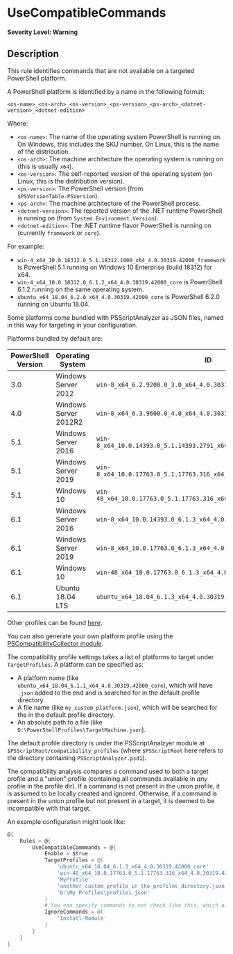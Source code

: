 # UseCompatibleCommands

**Severity Level: Warning**

## Description

This rule identifies commands that are not available on a targeted PowerShell platform.

A PowerShell platform is identified by a name in the following format:

```
<os-name>_<os-arch>_<os-version>_<ps-version>_<ps-arch>_<dotnet-version>_<dotnet-edition>
```

Where:

- `<os-name>`: The name of the operating system PowerShell is running on.
    On Windows, this includes the SKU number.
    On Linux, this is the name of the distribution.
- `<os-arch>`: The machine architecture the operating system is running on (this is usually `x64`).
- `<os-version>`: The self-reported version of the operating system (on Linux, this is the distribution version).
- `<ps-version>`: The PowerShell version (from `$PSVersionTable.PSVersion`).
- `<ps-arch>`: The machine architecture of the PowerShell process.
- `<dotnet-version>`: The reported version of the .NET runtime PowerShell is running on (from `System.Environment.Version`).
- `<dotnet-edition>`: The .NET runtime flavor PowerShell is running on (currently `framework` or `core`).

For example:

- `win-4_x64_10.0.18312.0_5.1.18312.1000_x64_4.0.30319.42000_framework` is PowerShell 5.1 running on Windows 10 Enterprise (build 18312) for x64.
- `win-4_x64_10.0.18312.0_6.1.2_x64_4.0.30319.42000_core` is PowerShell 6.1.2 running on the same operating system.
- `ubuntu_x64_18.04_6.2.0_x64_4.0.30319.42000_core` is PowerShell 6.2.0 running on Ubuntu 18.04.

Some platforms come bundled with PSScriptAnalyzer as JSON files, named in this way for targeting in your configuration.

Platforms bundled by default are:

| PowerShell Version | Operating System      | ID                                                                    |
| -------------------|---------------------- | --------------------------------------------------------------------- |
| 3.0                | Windows Server 2012   | `win-8_x64_6.2.9200.0_3.0_x64_4.0.30319.42000_framework`              |
| 4.0                | Windows Server 2012R2 | `win-8_x64_6.3.9600.0_4.0_x64_4.0.30319.42000_framework`              |
| 5.1                | Windows Server 2016   | `win-8_x64_10.0.14393.0_5.1.14393.2791_x64_4.0.30319.42000_framework` |
| 5.1                | Windows Server 2019   | `win-8_x64_10.0.17763.0_5.1.17763.316_x64_4.0.30319.42000_framework`  |
| 5.1                | Windows 10            | `win-48_x64_10.0.17763.0_5.1.17763.316_x64_4.0.30319.42000_framework` |
| 6.1                | Windows Server 2016   | `win-8_x64_10.0.14393.0_6.1.3_x64_4.0.30319.42000_core`               |
| 6.1                | Windows Server 2019   | `win-8_x64_10.0.17763.0_6.1.3_x64_4.0.30319.42000_core`               |
| 6.1                | Windows 10            | `win-48_x64_10.0.17763.0_6.1.3_x64_4.0.30319.42000_core`              |
| 6.1                | Ubuntu 18.04 LTS      | `ubuntu_x64_18.04_6.1.3_x64_4.0.30319.42000_core`                     |

Other profiles can be found [here](https://github.com/PowerShell/PSScriptAnalyzer/tree/development/PSCompatibilityCollector/optional_profiles).

You can also generate your own platform profile using the [PSCompatibilityCollector module](https://github.com/PowerShell/PSScriptAnalyzer/tree/development/PSCompatibilityCollector).

The compatibility profile settings takes a list of platforms to target under `TargetProfiles`.
A platform can be specified as:

- A platform name (like `ubuntu_x64_18.04_6.1.1_x64_4.0.30319.42000_core`), which will have `.json` added to the end
  and is searched for in the default profile directory.
- A file name (like `my_custom_platform.json`), which will be searched for the in the default profile directory.
- An absolute path to a file (like `D:\PowerShellProfiles\TargetMachine.json`).

The default profile directory is under the PSScriptAnalzyer module at `$PSScriptRoot/compatibility_profiles`
(where `$PSScriptRoot` here refers to the directory containing `PSScriptAnalyzer.psd1`).

The compatibility analysis compares a command used to both a target profile
and a "union" profile (containing all commands available in *any* profile in the profile dir).
If a command is not present in the union profile, it is assumed to be locally created and ignored.
Otherwise, if a command is present in the union profile but not present in a target,
it is deemed to be incompatible with that target.

An example configuration might look like:

```PowerShell
@{
    Rules = @{
        UseCompatibleCommmands = @{
            Enable = $true
            TargetProfiles = @(
                'ubuntu_x64_18.04_6.1.3_x64_4.0.30319.42000_core'
                'win-48_x64_10.0.17763.0_5.1.17763.316_x64_4.0.30319.42000_framework'
                'MyProfile'
                'another_custom_profile_in_the_profiles_directory.json'
                'D:\My Profiles\profile1.json'
            )
            # You can specify commands to not check like this, which also will ignore its parameters:
            IgnoreCommands = @(
                'Install-Module'
            )
        }
    }
}
```
